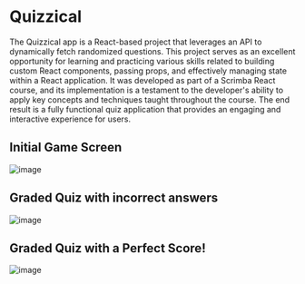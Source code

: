 # Quizzical
The Quizzical app is a React-based project that leverages an API to dynamically fetch randomized questions. This project serves as an excellent opportunity for learning and practicing various skills related to building custom React components, passing props, and effectively managing state within a React application. It was developed as part of a Scrimba React course, and its implementation is a testament to the developer's ability to apply key concepts and techniques taught throughout the course. The end result is a fully functional quiz application that provides an engaging and interactive experience for users.
## Initial Game Screen
![image](https://user-images.githubusercontent.com/105807191/226006726-2866629a-a3ad-459b-a3fc-2d2468b767e0.png)
## Graded Quiz with incorrect answers
![image](https://user-images.githubusercontent.com/105807191/226006995-deb10e25-8bb7-451c-927a-bc4776b99a34.png)
## Graded Quiz with a Perfect Score!
![image](https://user-images.githubusercontent.com/105807191/226007182-832ecbe1-f173-4bea-b080-a7d90eea4f2a.png)
